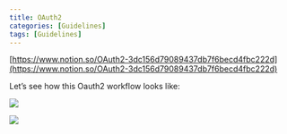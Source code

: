 ```yaml
---
title: OAuth2
categories: [Guidelines]
tags: [Guidelines]
---
```


[https://www.notion.so/OAuth2-3dc156d79089437db7f6becd4fbc222d](https://www.notion.so/OAuth2-3dc156d79089437db7f6becd4fbc222d)


Let’s see how this Oauth2 workflow looks like:


![](https://s3.us-west-2.amazonaws.com/secure.notion-static.com/3bce41e0-99e8-4ebd-9701-e2bc9cbb79a2/Untitled.png?X-Amz-Algorithm=AWS4-HMAC-SHA256&X-Amz-Content-Sha256=UNSIGNED-PAYLOAD&X-Amz-Credential=AKIAT73L2G45EIPT3X45%2F20230517%2Fus-west-2%2Fs3%2Faws4_request&X-Amz-Date=20230517T201639Z&X-Amz-Expires=3600&X-Amz-Signature=b7794200546404c06c0e2204992336122d2ea3661fe055cfa3792c020001925c&X-Amz-SignedHeaders=host&x-id=GetObject)


![](https://s3.us-west-2.amazonaws.com/secure.notion-static.com/27d32b66-de43-41de-80f7-7edb81d1190f/Untitled.png?X-Amz-Algorithm=AWS4-HMAC-SHA256&X-Amz-Content-Sha256=UNSIGNED-PAYLOAD&X-Amz-Credential=AKIAT73L2G45EIPT3X45%2F20230517%2Fus-west-2%2Fs3%2Faws4_request&X-Amz-Date=20230517T201639Z&X-Amz-Expires=3600&X-Amz-Signature=48edd74ab78029e59be5027b9bc0cb72bbf0ad35fa5077ef85373178c03734a8&X-Amz-SignedHeaders=host&x-id=GetObject)

